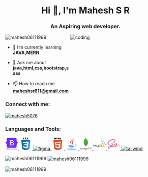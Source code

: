 <h1 align="center">Hi 👋, I'm Mahesh S R</h1>
<h3 align="center">An Aspiring web developer.</h3>

<img align="right" alt="coding" width="300" height="300" src="https://i.pinimg.com/originals/06/60/ef/0660efe82fa3da42ed56eef013171835.gif">  

<p align="left"> <img src="https://komarev.com/ghpvc/?username=mahesh06111999&label=Profile%20views&color=0e75b6&style=flat" alt="mahesh06111999" /> </p>



- 🌱 I’m currently learning **JAVA,MERN**

- 💬 Ask me about **java,html,css,bootstrap,sass**

- 📫 How to reach me **maheshsr611@gmail.com**

<h3 align="left">Connect with me:</h3>
<p align="left">
<a href="https://www.leetcode.com/mahesh5076" target="blank"><img align="center" src="https://raw.githubusercontent.com/rahuldkjain/github-profile-readme-generator/master/src/images/icons/Social/leet-code.svg" alt="mahesh5076" height="30" width="40" /></a>
</p>

<h3 align="left">Languages and Tools:</h3>
<p align="left"> <a href="https://getbootstrap.com" target="_blank" rel="noreferrer"> <img src="https://raw.githubusercontent.com/devicons/devicon/master/icons/bootstrap/bootstrap-plain-wordmark.svg" alt="bootstrap" width="40" height="40"/> </a> <a href="https://www.w3schools.com/css/" target="_blank" rel="noreferrer"> <img src="https://raw.githubusercontent.com/devicons/devicon/master/icons/css3/css3-original-wordmark.svg" alt="css3" width="40" height="40"/> </a> <a href="https://www.figma.com/" target="_blank" rel="noreferrer"> <img src="https://www.vectorlogo.zone/logos/figma/figma-icon.svg" alt="figma" width="40" height="40"/> </a> <a href="https://www.w3.org/html/" target="_blank" rel="noreferrer"> <img src="https://raw.githubusercontent.com/devicons/devicon/master/icons/html5/html5-original-wordmark.svg" alt="html5" width="40" height="40"/> </a> <a href="https://www.java.com" target="_blank" rel="noreferrer"> <img src="https://raw.githubusercontent.com/devicons/devicon/master/icons/java/java-original.svg" alt="java" width="40" height="40"/> </a> <a href="https://www.mongodb.com/" target="_blank" rel="noreferrer"> <img src="https://raw.githubusercontent.com/devicons/devicon/master/icons/mongodb/mongodb-original-wordmark.svg" alt="mongodb" width="40" height="40"/> </a> <a href="https://www.mysql.com/" target="_blank" rel="noreferrer"> <img src="https://raw.githubusercontent.com/devicons/devicon/master/icons/mysql/mysql-original-wordmark.svg" alt="mysql" width="40" height="40"/> </a> <a href="https://sass-lang.com" target="_blank" rel="noreferrer"> <img src="https://raw.githubusercontent.com/devicons/devicon/master/icons/sass/sass-original.svg" alt="sass" width="40" height="40"/> </a> <a href="https://tailwindcss.com/" target="_blank" rel="noreferrer"> <img src="https://www.vectorlogo.zone/logos/tailwindcss/tailwindcss-icon.svg" alt="tailwind" width="40" height="40"/> </a> </p>

<p><img align="left" src="https://github-readme-stats.vercel.app/api/top-langs?username=mahesh06111999&show_icons=true&locale=en&layout=compact" alt="mahesh06111999" /></p>

<p>&nbsp;<img align="center" src="https://github-readme-stats.vercel.app/api?username=mahesh06111999&show_icons=true&locale=en" alt="mahesh06111999" /></p>

<p><img align="center" src="https://github-readme-streak-stats.herokuapp.com/?user=mahesh06111999&" alt="mahesh06111999" /></p>
